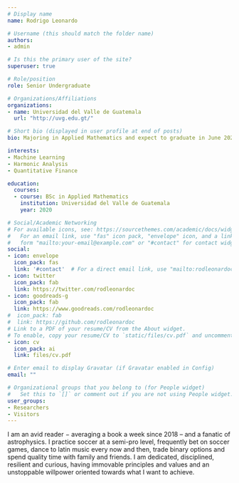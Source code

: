 ```yaml
---
# Display name
name: Rodrigo Leonardo

# Username (this should match the folder name)
authors:
- admin

# Is this the primary user of the site?
superuser: true

# Role/position
role: Senior Undergraduate

# Organizations/Affiliations
organizations:
- name: Universidad del Valle de Guatemala
  url: "http://uvg.edu.gt/"

# Short bio (displayed in user profile at end of posts)
bio: Majoring in Applied Mathematics and expect to graduate in June 2020. I plan to pursue a PhD in Applied Mathematics and that's why I am focusing most of my efforts (and savings) in grad school applications.

interests:
- Machine Learning
- Harmonic Analysis
- Quantitative Finance

education:
  courses:
  - course: BSc in Applied Mathematics
    institution: Universidad del Valle de Guatemala
    year: 2020

# Social/Academic Networking
# For available icons, see: https://sourcethemes.com/academic/docs/widgets/#icons
#   For an email link, use "fas" icon pack, "envelope" icon, and a link in the
#   form "mailto:your-email@example.com" or "#contact" for contact widget.
social:
- icon: envelope
  icon_pack: fas
  link: '#contact'  # For a direct email link, use "mailto:rodleonardoc@outlook.com".
- icon: twitter
  icon_pack: fab
  link: https://twitter.com/rodleonardoc
- icon: goodreads-g
  icon_pack: fab
  link: https://www.goodreads.com/rodleonardoc
#  icon_pack: fab
#  link: https://github.com/rodleonardoc
# Link to a PDF of your resume/CV from the About widget.
# To enable, copy your resume/CV to `static/files/cv.pdf` and uncomment the lines below.  
- icon: cv
  icon_pack: ai
  link: files/cv.pdf

# Enter email to display Gravatar (if Gravatar enabled in Config)
email: ""

# Organizational groups that you belong to (for People widget)
#   Set this to `[]` or comment out if you are not using People widget.  
user_groups:
- Researchers
- Visitors
---
```


I am an avid reader − averaging a book a week since 2018 – and a fanatic of astrophysics. I practice soccer at a semi-pro level, frequently bet on soccer games, dance to latin music every now and then, trade binary options and spend quality time with family and friends. I am dedicated, disciplined, resilient and curious, having immovable principles and values and an unstoppable willpower oriented towards what I want to achieve.
